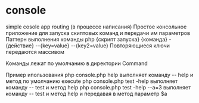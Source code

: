 # console
simple cosole app routing (в процессе написания)
Простое консольное приложение для запуска скиптовых команд и передачи им параметров
Паттерн выполнения команды php {скрипт запуска} {команда} -{действие} --{key=value} --{key2=value} 
Повторяющиеся ключи передаются массивом

Команды лежат по умолчанию в директории Command

Пример ипользования
php console.php help выполняет команду -- help и метод по умолчанию execute
php console.php test -help выполняет команду -- test и метод help
php console.php test -help --a=3 выполняет команду -- test и метод help и передавая в метод параметр $a



